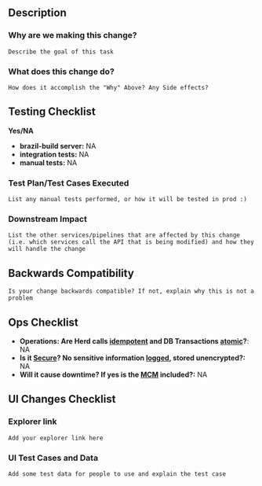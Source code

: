 ## Description
### Why are we making this change?
`Describe the goal of this task`

### What does this change do?
`How does it accomplish the "Why" Above? Any Side effects?`

## Testing Checklist
__Yes/NA__

* **brazil-build server:** NA
* **integration tests:** NA
* **manual tests:** NA

### Test Plan/Test Cases Executed
`List any manual tests performed, or how it will be tested in prod :)`

### Downstream Impact
`List the other services/pipelines that are affected by this change (i.e. which services call the API that is being modified) and how they will handle the change`

## Backwards Compatibility
`Is your change backwards compatible? If not, explain why this is not a problem`

## Ops Checklist
* **Operations: Are Herd calls [idempotent](https://en.wikipedia.org/wiki/Idempotence) and DB Transactions [atomic](https://en.wikipedia.org/wiki/Linearizability)?**: NA
* **Is it [Secure](https://skb.corp.amazon.com/)? No sensitive information [logged](https://skb.corp.amazon.com/recommendations/35), stored unencrypted?:** NA
* **Will it cause downtime? If yes is the [MCM](https://mcm.amazon.com/) included?:** NA

## UI Changes Checklist

### Explorer link
`Add your explorer link here`

### UI Test Cases and Data
`Add some test data for people to use and explain the test case`
